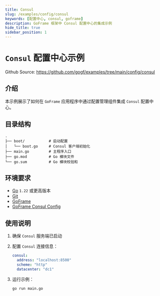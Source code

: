 ```yaml
---
title: Consul
slug: /examples/config/consul
keywords: [配置中心, consul, goframe]
description: GoFrame 框架中 Consul 配置中心的集成示例
hide_title: true
sidebar_position: 1
---
```


# `Consul` 配置中心示例

Github Source: https://github.com/gogf/examples/tree/main/config/consul


## 介绍

本示例展示了如何在 `GoFrame` 应用程序中通过配置管理组件集成 `Consul` 配置中心。


## 目录结构

```text
.
├── boot/           # 启动配置
│   └── boot.go     # Consul 客户端初始化
├── main.go         # 主程序入口
├── go.mod          # Go 模块文件
└── go.sum          # Go 模块校验和
```

## 环境要求

- [Go](https://golang.org/dl/) `1.22` 或更高版本
- [Git](https://git-scm.com/downloads)
- [GoFrame](https://goframe.org)
- [GoFrame Consul Config](https://github.com/gogf/gf/tree/master/contrib/config/consul)

## 使用说明

1. 确保 `Consul` 服务端已启动

2. 配置 `Consul` 连接信息：
   ```yaml
   consul:
     address: "localhost:8500"
     scheme: "http"
     datacenter: "dc1"
   ```

3. 运行示例：
   ```bash
   go run main.go
   ```
